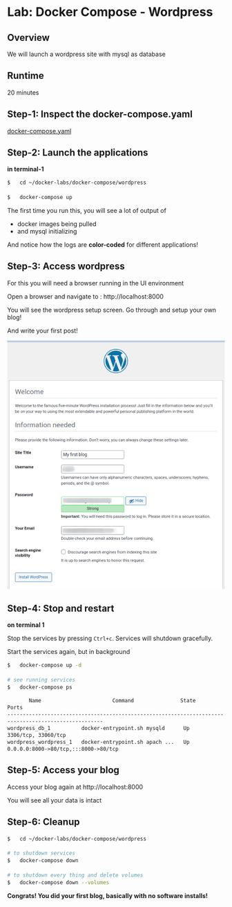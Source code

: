 <link rel='stylesheet' href='../../assets/css/main.css'/>

# Lab: Docker Compose  - Wordpress

## Overview

We will launch a wordpress site with mysql as database

## Runtime

20 minutes

## Step-1: Inspect the docker-compose.yaml

[docker-compose.yaml](docker-compose.yaml)

## Step-2: Launch the applications

**in terminal-1**

```bash
$   cd ~/docker-labs/docker-compose/wordpress

$   docker-compose up
```

The first time you run this, you will see a lot of output of

- docker images being pulled
- and mysql initializing

And notice how the logs are **color-coded** for different applications!

## Step-3: Access wordpress

For this you will need a browser running in the UI environment

Open a browser and navigate to : http://localhost:8000

You will see the wordpress setup screen.  Go through and setup your own blog!

And write your first post!

![](../../assets/images/wordpress-setup-1.png)

## Step-4: Stop and restart

**on terminal 1**

Stop the services by pressing `Ctrl+c`.  Services will shutdown gracefully.

Start the services again, but in background

```bash
$   docker-compose up -d

# see running services
$   docker-compose ps
```

```console
       Name                       Command               State                  Ports                
-----------------------------------------------------------------------------------------------------
wordpress_db_1          docker-entrypoint.sh mysqld      Up      3306/tcp, 33060/tcp                 
wordpress_wordpress_1   docker-entrypoint.sh apach ...   Up      0.0.0.0:8000->80/tcp,:::8000->80/tcp
```

## Step-5: Access your blog

Access your blog again at http://localhost:8000

You will see all your data is intact

## Step-6: Cleanup

```bash
$   cd ~/docker-labs/docker-compose/wordpress

# to shutdown services
$   docker-compose down

# to shutdown every thing and delete volumes
$   docker-compose down --volumes
```

**Congrats!  You did your first blog, basically with no software installs!**
